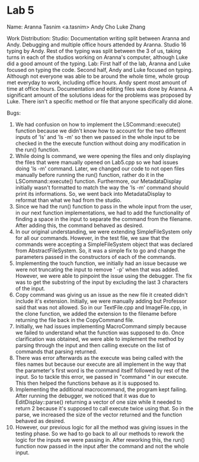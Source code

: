 # Lab 5
Name: Aranna Tasnim <a.tasnim>
Andy Cho
Luke Zhang 

Work Distribution:
Studio: Documentation writing split between Aranna and Andy. Debugging and multiple office hours attended by Aranna. 
Studio 16 typing by Andy. Rest of the typing was split between the 3 of us, taking turns in each of the studios working
on Aranna's computer, although Luke did a good amount of the typing. 
Lab: First half of the lab, Aranna and Luke focused on typing the code. Second half, Andy and Luke focused on typing. 
Although not everyone was able to be around the whole time, whole group met everyday to work, including office hours.
Andy spent most amount of time at office hours. Documentation and editing files was done by Aranna. A significant amount 
of the solutions ideas for the problems was proposed by Luke. There isn't a specific method or file that anyone specifically
did alone. 

Bugs:
1. We had confusion on how to implement the LSCommand::execute() function because we didn't know how to account for the 
two different inputs of 'ls' and 'ls -m' so then we passed in the whole input to be checked in the the execute function 
without doing any modification in the run() function.
2. While doing ls command, we were opening the files and only displaying the files that were manually opened 
on Lab5.cpp so we had issues doing 'ls -m' command. Later, we changed our code to not open files manually before running 
the run() function, rather do it in the LSCommand::execute() function. Furthermore, our MetadataDisplay initially wasn't 
formatted to match the way the 'ls -m' command should print its informations. So, we went back into MetadataDisplay to 
reformat than what we had from the studio.
3. Since we had the run() function to pass in the whole input from the user, in our next function implementations, we 
had to add the functionality of finding a space in the input to separate the command from the filename. After adding this,
the command behaved as desired. 
4. In our original understanding, we were extending SimpleFileSystem only for all our commands. However, in the test 
file, we saw that the commands were accepting a SimpleFileSystem object that was declared from AbstractFileSystem. So, it
was a simple fix to go and change the parameters passed in the constructors of each of the commands.
5. Implementing the touch function, we initially had an issue because we were not truncating the input to remove ' -p' 
when that was added. However, we were able to pinpoint the issue using the debugger. The fix was to get the substring of 
the input by excluding the last 3 characters of the input.
6. Copy command was giving us an issue as the new file it created didn't include it's extension. Initially, we were manually
adding but Professor said that was not allowed. So in our TextFile.cpp and ImageFile.cpp, in the clone function, we added
the extension to the filename before returning the file back in the CopyCommand file.
7. Initially, we had issues implementing MacroCommand simply because we failed to understand what the function was supposed
to do. Once clarification was obtained, we were able to implement the method by parsing through the input and then calling
execute on the list of commands that parsing returned. 
8. There was error afterwards as the execute was being called with the files names but because our execute are all implement
in the way that the parameter's first word is the command itself followed by rest of the input. So to tackle this error, 
we passed in "command " in our execute. This then helped the functions behave as it is supposed to.
9. Implementing the additional macrocommand, the program kept failing. After running the debugger, we noticed that it was 
due to EditDisplay::parse() returning a vector of one size while it needed to return 2 because it's supposed to call execute
twice using that. So in the parse, we increased the size of the vector returned and the function behaved as desired.
10. However, our previous logic for all the method was giving issues in the testing phase. So we had to go back to all 
our methods to rework the logic for the inputs we were passing in. After reworking this, the run() function now passed in 
the input after the command and not the whole input. 

